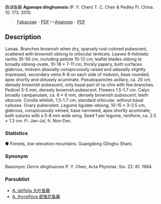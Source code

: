 鼎湖鱼藤 **Aganope dinghuensis** (P. Y. Chen) T. C. Chen & Pedley Fl. China. 10: 173. 2010.

> [Fabaceae](http://www.iplant.cn/info/Fabaceae?t=foc) - [PDF](http://www.iplant.cn/foc/pdf/Fabaceae.pdf)>>[Aganope](Aganope-双束鱼藤属.md) - [PDF](http://www.iplant.cn/foc/pdf/Aganope.pdf)

## Description

Lianas. Branches brownish when dry, sparsely rust-colored pubescent, scattered with brownish oblong to orbicular lenticels. Leaves 9-foliolate; rachis 35-50 cm, including petiole 10-12 cm; leaflet blades oblong to broadly oblong-ovate, 10-18 × 7-11 cm, thickly papery, both surfaces glabrous, midvein abaxially conspicuously raised and adaxially slightly impressed, secondary veins 6-8 on each side of midvein, base rounded, apex shortly and obtusely acuminate. Pseudopanicles axillary, ca. 20 cm, densely brownish pubescent, only basal part of ra-chis with few branches. Pedicel 3-5 mm, densely brownish pubescent. Flowers 1.5-1.7 cm. Calyx broadly campanulate, ca. 6 × 8 mm, densely brownish pubescent; teeth obscure. Corolla whitish, 1.5-1.7 cm; standard orbicular, without basal calluses. Ovary puberulent. Legume ligulate-oblong, 10-15 × 3-3.5 cm, glabrous, conspicuously veined, base narrowed, apex shortly acuminate; both sutures with a 5-8 mm wide wing. Seed 1 per legume, reniform, ca. 2.5 × 1.3 cm. Fl. Jan-Jul, fr. Nov-Dec.

### Statistics
● Forests, low-elevation mountains. Guangdong (Dinghu Shan).

### Synonym
Basionym: *Derris dinghuensis* P. Y. Chen, Acta Phytotax. Sin. 22: 81. 1984.

### Parsublist

* [A.  latifolia  大叶鱼藤](Aganope-latifolia-大叶鱼藤.md)
* [A.  thyrsiflora  密锥花鱼藤](Aganope-thyrsiflora-密锥花鱼藤.md)
